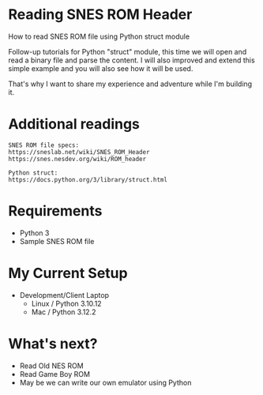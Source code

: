 # Reading SNES ROM Header
How to read SNES ROM file using Python struct module

Follow-up tutorials for Python "struct" module, this time we will open and read a binary file and parse the content.
I will also improved and extend this simple example and you will also see how it will be used.

That's why I want to share my experience and adventure while I'm building it.

# Additional readings

    SNES ROM file specs:
    https://sneslab.net/wiki/SNES_ROM_Header
    https://snes.nesdev.org/wiki/ROM_header
    
    Python struct:
    https://docs.python.org/3/library/struct.html


# Requirements

* Python 3
* Sample SNES ROM file

# My Current Setup

 - Development/Client Laptop
	 - Linux / Python 3.10.12
	 - Mac / Python 3.12.2

# What's next?

 - Read Old NES ROM
 - Read Game Boy ROM
 - May be we can write our own emulator using Python
